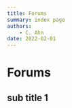 ```yaml
---
title: Forums
summary: index page
authors:
    - C. Ahn
date: 2022-02-01
---
```


# Forums

## sub title 1

